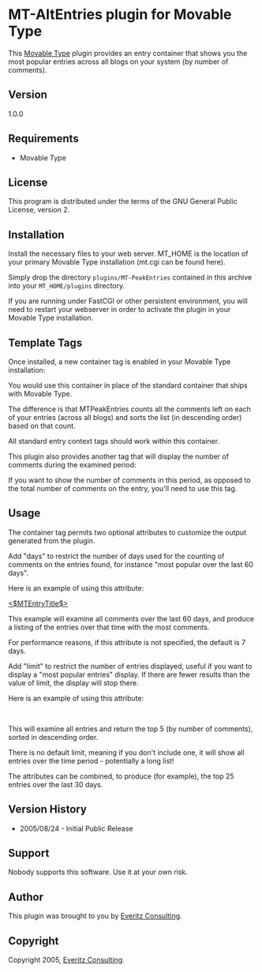 # MT-AltEntries plugin for Movable Type #

This [Movable Type](http://www.movabletype.org) plugin provides an entry container that shows you the most popular entries across all blogs on your system (by number of comments).

## Version ##

1.0.0

## Requirements ##

* Movable Type

## License ##

This program is distributed under the terms of the GNU General Public License, version 2.

## Installation ##

Install the necessary files to your web server.  MT_HOME is the location of your primary Movable Type installation (mt.cgi can be found here).

Simply drop the directory `plugins/MT-PeakEntries` contained in this archive into your `MT_HOME/plugins` directory.

If you are running under FastCGI or other persistent environment, you will need to restart your webserver in order to activate the plugin in your Movable Type installation.

## Template Tags ##

Once installed, a new container tag is enabled in your Movable Type installation:

<MTPeakEntries>
    
You would use this container in place of the standard <MTEntries> container that ships with Movable Type.

The difference is that MTPeakEntries counts all the comments left on each of your entries (across all blogs) and sorts the list (in descending order) based on that count.

All standard entry context tags should work within this container.

This plugin also provides another tag that will display the number of comments during the examined period:

<MTPeakEntriesCommentCount>
    
If you want to show the number of comments in this period, as opposed to the total number of comments on the entry, you'll need to use this tag.

## Usage ##

The container tag permits two optional attributes to customize the output generated from the plugin.

Add "days" to restrict the number of days used for the counting of comments on the entries found, for instance "most popular over the last 60 days".

Here is an example of using this attribute:

<MTPeakEntries days="60">
<a href="<$MTEntryPermalink$>"><$MTEntryTitle$></a><br />
</MTPeakEntries>

This example will examine all comments over the last 60 days, and produce a listing of the entries over that time with the most comments.

For performance reasons, if this attribute is not specified, the default is 7 days.

Add "limit" to restrict the number of entries displayed, useful if you want to display a "most popular entries" display.  If there are fewer results than the value of limit, the display will stop there.

Here is an example of using this attribute:

<MTPeakEntries limit="5">
<a href="<MTEntryPermalink>"><MTEntryTitle></a><br />
</MTPeakEntries>

This will examine all entries and return the top 5 (by number of comments), sorted in descending order.

There is no default limit, meaning if you don't include one, it will show all entries over the time period - potentially a long list!

The attributes can be combined, to produce (for example), the top 25 entries over the last 30 days.

## Version History ##

* 2005/08/24 - Initial Public Release

## Support ##

Nobody supports this software.  Use it at your own risk.

## Author ##

This plugin was brought to you by [Everitz Consulting](http://everitz.com/).

## Copyright ##

Copyright 2005, [Everitz Consulting](http://everitz.com/).
